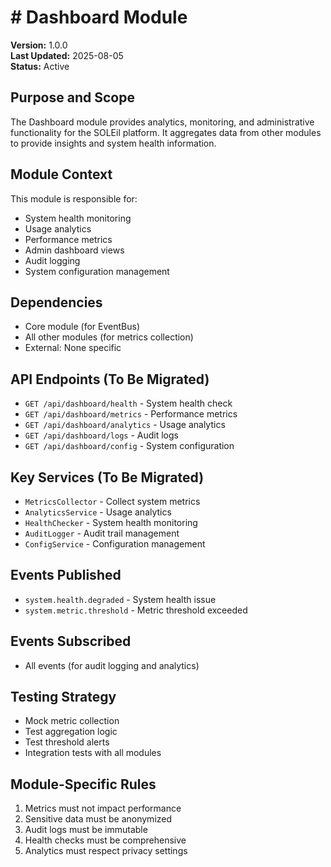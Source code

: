 # # Dashboard Module

**Version:** 1.0.0  
**Last Updated:** 2025-08-05  
**Status:** Active

## Purpose and Scope
The Dashboard module provides analytics, monitoring, and administrative functionality for the SOLEil platform. It aggregates data from other modules to provide insights and system health information.

## Module Context
This module is responsible for:
- System health monitoring
- Usage analytics
- Performance metrics
- Admin dashboard views
- Audit logging
- System configuration management

## Dependencies
- Core module (for EventBus)
- All other modules (for metrics collection)
- External: None specific

## API Endpoints (To Be Migrated)
- `GET /api/dashboard/health` - System health check
- `GET /api/dashboard/metrics` - Performance metrics
- `GET /api/dashboard/analytics` - Usage analytics
- `GET /api/dashboard/logs` - Audit logs
- `GET /api/dashboard/config` - System configuration

## Key Services (To Be Migrated)
- `MetricsCollector` - Collect system metrics
- `AnalyticsService` - Usage analytics
- `HealthChecker` - System health monitoring
- `AuditLogger` - Audit trail management
- `ConfigService` - Configuration management

## Events Published
- `system.health.degraded` - System health issue
- `system.metric.threshold` - Metric threshold exceeded

## Events Subscribed
- All events (for audit logging and analytics)

## Testing Strategy
- Mock metric collection
- Test aggregation logic
- Test threshold alerts
- Integration tests with all modules

## Module-Specific Rules
1. Metrics must not impact performance
2. Sensitive data must be anonymized
3. Audit logs must be immutable
4. Health checks must be comprehensive
5. Analytics must respect privacy settings